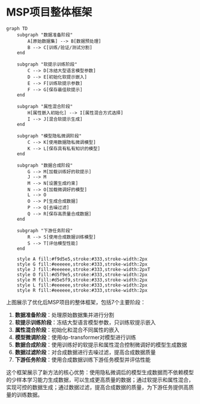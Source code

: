 # MSP项目整体框架

```mermaid
graph TD
    subgraph "数据准备阶段"
        A[原始数据集] --> B[数据预处理]
        B --> C[训练/验证/测试分割]
    end
    
    subgraph "软提示训练阶段"
        C --> D[冻结大型语言模型参数]
        D --> E[初始化软提示嵌入]
        E --> F[训练软提示参数]
        F --> G[保存最佳软提示]
    end
    
    subgraph "属性混合阶段"
        H[属性嵌入初始化] --> I[属性混合方式选择]
        I --> J[混合软提示生成]
    end
    
    subgraph "模型隐私微调阶段"
        C --> K[使用数据隐私微调模型]
        K --> L[保存具有私有知识的模型]
    end
    
    subgraph "数据合成阶段"
        G --> M[加载训练好的软提示]
        J --> M
        M --> N[设置生成约束]
        N --> O[加载微调好的模型]
        L --> O
        O --> P[生成合成数据]
        P --> Q[去噪过滤]
        Q --> R[保存高质量合成数据]
    end
    
    subgraph "下游任务阶段"
        R --> S[使用合成数据训练模型]
        S --> T[评估模型性能]
    end
    
    style A fill:#f9d5e5,stroke:#333,stroke-width:2px
    style G fill:#eeeeee,stroke:#333,stroke-width:2px
    style J fill:#eeeeee,stroke:#333,stroke-width:2pxT
    style O fill:#d5f9e5,stroke:#333,stroke-width:2px
    style M fill:#d5e5f9,stroke:#333,stroke-width:2px
    style L fill:#eeeeee,stroke:#333,stroke-width:2px
    style R fill:#eeeeee,stroke:#333,stroke-width:2px
```

上图展示了优化后MSP项目的整体框架，包括7个主要阶段：

1. **数据准备阶段**：处理原始数据集并进行分割
2. **软提示训练阶段**：冻结大型语言模型参数，只训练软提示嵌入
3. **属性混合阶段**：初始化和混合不同属性的嵌入
4. **模型微调阶段**：使用dp-transformer对模型进行训练
5. **数据合成阶段**：使用训练好的软提示和属性混合控制微调好的模型生成数据
6. **数据过滤阶段**：对合成数据进行去噪过滤，提高合成数据质量
7. **下游任务阶段**：使用合成数据训练下游任务模型并评估性能

这个框架展示了新方法的核心优势：使用隐私微调后的模型生成数据而不依赖模型的少样本学习能力生成数据，可以生成更高质量的数据；通过软提示和属性混合，实现可控的数据生成；通过数据过滤，提高合成数据的质量，为下游任务提供高质量的训练数据。 
